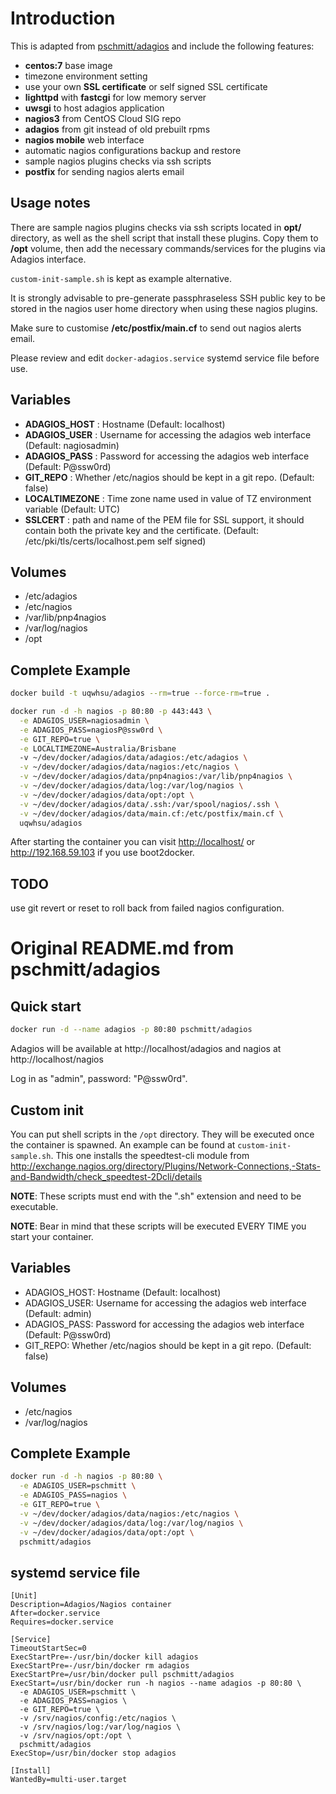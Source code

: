 # Introduction

This is adapted from [pschmitt/adagios](https://github.com/pschmitt/docker-adagios) and include the following features:

* **centos:7** base image
* timezone environment setting
* use your own **SSL certificate** or self signed SSL certificate
* **lighttpd** with **fastcgi** for low memory server
* **uwsgi** to host adagios application
* **nagios3** from CentOS Cloud SIG repo 
* **adagios** from git instead of old prebuilt rpms
* **nagios mobile** web interface
* automatic nagios configurations backup and restore
* sample nagios plugins checks via ssh scripts
* **postfix** for sending nagios alerts email

## Usage notes

There are sample nagios plugins checks via ssh scripts located in **__opt/__** directory, as well as the shell script that install these plugins.  Copy them to **__/opt__** volume, then add the necessary commands/services for the plugins via Adagios interface.

`custom-init-sample.sh` is kept as example alternative.

It is strongly advisable to pre-generate passphraseless SSH public key to be stored in the nagios user home directory when using these nagios plugins.

Make sure to customise **__/etc/postfix/main.cf__** to send out nagios alerts email.

Please review and edit `docker-adagios.service` systemd service file before use.

## Variables

- **ADAGIOS_HOST** : Hostname (Default: localhost)
- **ADAGIOS_USER** : Username for accessing the adagios web interface (Default: nagiosadmin)
- **ADAGIOS_PASS** : Password for accessing the adagios web interface (Default: P@ssw0rd)
- **GIT_REPO** : Whether /etc/nagios should be kept in a git repo. (Default: false)
- **LOCALTIMEZONE** : Time zone name used in value of TZ environment variable (Default: UTC)
- **SSLCERT** : path and name of the PEM file for SSL support, it should contain both the private key and the certificate. (Default: /etc/pki/tls/certs/localhost.pem self signed)

## Volumes

- /etc/adagios
- /etc/nagios
- /var/lib/pnp4nagios
- /var/log/nagios
- /opt

## Complete Example

```bash
docker build -t uqwhsu/adagios --rm=true --force-rm=true .

docker run -d -h nagios -p 80:80 -p 443:443 \
  -e ADAGIOS_USER=nagiosadmin \
  -e ADAGIOS_PASS=nagiosP@ssw0rd \
  -e GIT_REPO=true \
  -e LOCALTIMEZONE=Australia/Brisbane
  -v ~/dev/docker/adagios/data/adagios:/etc/adagios \
  -v ~/dev/docker/adagios/data/nagios:/etc/nagios \
  -v ~/dev/docker/adagios/data/pnp4nagios:/var/lib/pnp4nagios \
  -v ~/dev/docker/adagios/data/log:/var/log/nagios \
  -v ~/dev/docker/adagios/data/opt:/opt \
  -v ~/dev/docker/adagios/data/.ssh:/var/spool/nagios/.ssh \
  -v ~/dev/docker/adagios/data/main.cf:/etc/postfix/main.cf \
  uqwhsu/adagios
```
After starting the container you can visit <http://localhost/> or <http://192.168.59.103> if you use boot2docker. 


## TODO

use git revert or reset to roll back from failed nagios configuration.


# Original README.md from pschmitt/adagios

## Quick start

```bash
docker run -d --name adagios -p 80:80 pschmitt/adagios
```

Adagios will be available at http://localhost/adagios and nagios at http://localhost/nagios

Log in as "admin", password: "P@ssw0rd".

## Custom init

You can put shell scripts in the `/opt` directory. They will be executed once
the container is spawned. An example can be found at `custom-init-sample.sh`.
This one installs the speedtest-cli module from
http://exchange.nagios.org/directory/Plugins/Network-Connections,-Stats-and-Bandwidth/check_speedtest-2Dcli/details

**NOTE**: These scripts must end with the ".sh" extension and need to be executable.

**NOTE**: Bear in mind that these scripts will be executed EVERY TIME you start
your container.

## Variables

- ADAGIOS_HOST: Hostname (Default: localhost)
- ADAGIOS_USER: Username for accessing the adagios web interface (Default: admin)
- ADAGIOS_PASS: Password for accessing the adagios web interface (Default: P@ssw0rd)
- GIT_REPO: Whether /etc/nagios should be kept in a git repo. (Default: false)

## Volumes

- /etc/nagios
- /var/log/nagios

## Complete Example

```bash
docker run -d -h nagios -p 80:80 \
  -e ADAGIOS_USER=pschmitt \
  -e ADAGIOS_PASS=nagios \
  -e GIT_REPO=true \
  -v ~/dev/docker/adagios/data/nagios:/etc/nagios \
  -v ~/dev/docker/adagios/data/log:/var/log/nagios \
  -v ~/dev/docker/adagios/data/opt:/opt \
  pschmitt/adagios
```

## systemd service file

```
[Unit]
Description=Adagios/Nagios container
After=docker.service
Requires=docker.service

[Service]
TimeoutStartSec=0
ExecStartPre=-/usr/bin/docker kill adagios
ExecStartPre=-/usr/bin/docker rm adagios
ExecStartPre=/usr/bin/docker pull pschmitt/adagios
ExecStart=/usr/bin/docker run -h nagios --name adagios -p 80:80 \
  -e ADAGIOS_USER=pschmitt \
  -e ADAGIOS_PASS=nagios \
  -e GIT_REPO=true \
  -v /srv/nagios/config:/etc/nagios \
  -v /srv/nagios/log:/var/log/nagios \
  -v /srv/nagios/opt:/opt \
  pschmitt/adagios
ExecStop=/usr/bin/docker stop adagios

[Install]
WantedBy=multi-user.target
```
